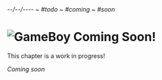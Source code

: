 <div class="page-head">
    <i>--/--/---- ~ #todo ~ #coming ~ #soon</i>
    <h1><img src="../assets/images/gameboy.png" title="GameBoy"> Coming Soon!</h1>
    <p>This <span class="yellow">chapter</span> is a work in progress!</p>
</div>

*Coming soon*
